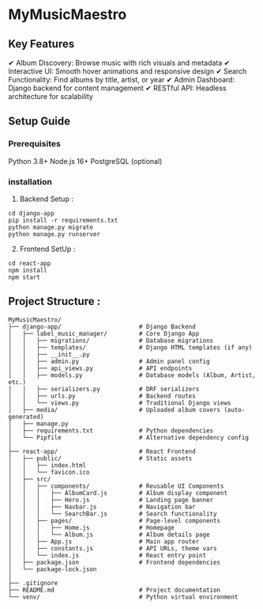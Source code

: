 # MyMusicMaestro

## Key Features
✔ Album Discovery: Browse music with rich visuals and metadata
✔ Interactive UI: Smooth hover animations and responsive design
✔ Search Functionality: Find albums by title, artist, or year
✔ Admin Dashboard: Django backend for content management
✔ RESTful API: Headless architecture for scalability

## Setup Guide
### Prerequisites

Python 3.8+
Node.js 16+
PostgreSQL (optional)

### installation 
1. Backend Setup :

```
cd django-app
pip install -r requirements.txt
python manage.py migrate
python manage.py runserver
```
2. Frontend SetUp :

```
cd react-app
npm install
npm start
```
## Project Structure : 
```
MyMusicMaestro/
├── django-app/                      # Django Backend
│   ├── label_music_manager/         # Core Django App
│   │   ├── migrations/              # Database migrations
│   │   ├── templates/               # Django HTML templates (if any)
│   │   ├── __init__.py
│   │   ├── admin.py                 # Admin panel config
│   │   ├── api_views.py             # API endpoints
│   │   ├── models.py                # Database models (Album, Artist, etc.)
│   │   ├── serializers.py           # DRF serializers
│   │   ├── urls.py                  # Backend routes
│   │   └── views.py                 # Traditional Django views
│   ├── media/                       # Uploaded album covers (auto-generated)
│   ├── manage.py
│   ├── requirements.txt             # Python dependencies
│   └── Pipfile                      # Alternative dependency config
│
├── react-app/                       # React Frontend
│   ├── public/                      # Static assets
│   │   ├── index.html
│   │   └── favicon.ico
│   ├── src/
│   │   ├── components/              # Reusable UI Components
│   │   │   ├── AlbumCard.js         # Album display component
│   │   │   ├── Hero.js              # Landing page banner
│   │   │   ├── Navbar.js            # Navigation bar
│   │   │   └── SearchBar.js         # Search functionality
│   │   ├── pages/                   # Page-level components
│   │   │   ├── Home.js              # Homepage
│   │   │   └── Album.js             # Album details page
│   │   ├── App.js                   # Main app router
│   │   ├── constants.js             # API URLs, theme vars
│   │   └── index.js                 # React entry point
│   ├── package.json                 # Frontend dependencies
│   └── package-lock.json
│
├── .gitignore
├── README.md                        # Project documentation
└── venv/                            # Python virtual environment

``` 

